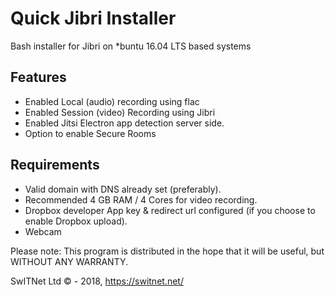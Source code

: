 # Quick Jibri Installer
Bash installer for Jibri on *buntu 16.04 LTS based systems

## Features
* Enabled Local (audio) recording using flac
* Enabled Session (video) Recording using Jibri
* Enabled Jitsi Electron app detection server side.
* Option to enable Secure Rooms

## Requirements
* Valid domain with DNS already set (preferably).
* Recommended 4 GB RAM / 4 Cores for video recording.
* Dropbox developer App key & redirect url configured (if you choose to enable Dropbox upload).
* Webcam

Please note: This program is distributed in the hope that it will be useful, but WITHOUT ANY WARRANTY.

SwITNet Ltd © - 2018, https://switnet.net/
